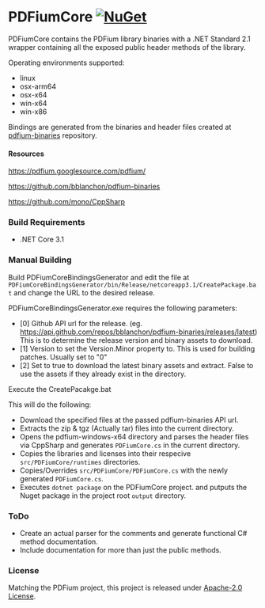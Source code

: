 # PDFiumCore [![NuGet](https://img.shields.io/nuget/v/PDFiumCore.svg?maxAge=60)](https://www.nuget.org/packages/PDFiumCore)

PDFiumCore contains the PDFium library binaries with a .NET Standard 2.1 wrapper containing all the exposed public header methods of the library.

Operating environments supported:
 - linux
 - osx-arm64
 - osx-x64
 - win-x64
 - win-x86

Bindings are generated from the binaries and header files created at [pdfium-binaries](https://github.com/bblanchon/pdfium-binaries) repository.

#### Resources
https://pdfium.googlesource.com/pdfium/

https://github.com/bblanchon/pdfium-binaries

https://github.com/mono/CppSharp

### Build Requirements
- .NET Core 3.1

### Manual Building 

Build PDFiumCoreBindingsGenerator and edit the file at ``PDFiumCoreBindingsGenerator/bin/Release/netcoreapp3.1/CreatePackage.bat`` and change the URL to the desired release.

PDFiumCoreBindingsGenerator.exe requires the following parameters:
 - [0] Github API url for the release. (eg. https://api.github.com/repos/bblanchon/pdfium-binaries/releases/latest)  This is to determine the release version and binary assets to download.
 - [1] Version to set the Version.Minor property to.  This is used for building patches. Usually set to "0"
 - [2] Set to true to download the latest binary assets and extract.  False to use the assets if they already exist in the directory.

Execute the CreatePacakge.bat

This will do the following:
 - Download the specified files at the passed pdfium-binaries API url.
 - Extracts the zip & tgz (Actually tar) files into the current directory.
 - Opens the pdfium-windows-x64 directory and parses the header files via CppSharp and generates ``PDFiumCore.cs`` in the current directory.
 - Copies the libraries and licenses into their respecive ``src/PDFiumCore/runtimes`` directories.
 - Copies/Overrides ``src/PDFiumCore/PDFiumCore.cs`` with the newly generated ``PDFiumCore.cs``.
 - Executes ``dotnet package`` on the PDFiumCore project. and putputs the Nuget package in the project root ``output`` directory.


### ToDo
 - Create an actual parser for the comments and generate functional C# method documentation.
 - Include documentation for more than just the public methods.

### License
Matching the PDFium project, this project is released under [Apache-2.0 License](LICENSE).
